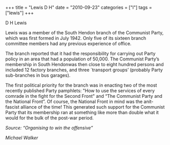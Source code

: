 +++
title = "Lewis D H"
date = "2010-09-23"
categories = ["l"]
tags = ["lewis"]
+++

D H Lewis 

Lewis was a member of the South Hendon branch of the Communist Party, which was first formed in July 1942. Only five of its sixteen branch committee members had any previous experience of office.

The branch reported that it had the responsibility for carrying out Party policy in an area that had a population of 50,000. The Communist Party’s membership in South Hendonwas then close to eight hundred persons and included 12 factory branches, and three \`transport groups’ (probably Party sub-branches in bus garages).

The first political priority for the branch was in enacting two of the most recently published Party pamphlets: "How to use the services of every comrade in the fight for the Second Front" and “The Communist Party and the National Front”. Of course, the National Front in mind was the anit-fascist alliance of the time! This generated such support for the Communist Party that its membership ran at something like more than double what it would for the bulk of the post-war period.

_Source: “Organising to win the offensive”_

  
_Michael Walker_
